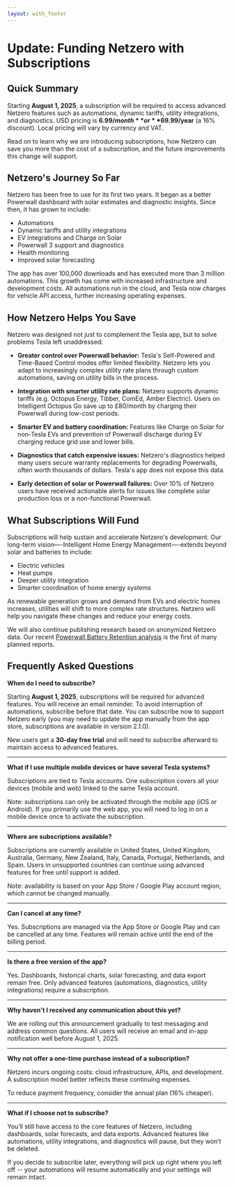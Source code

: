 ```yaml
---
layout: with_footer
---
```


# Update: Funding Netzero with Subscriptions

## Quick Summary

Starting **August 1, 2025**, a subscription will be required to access advanced Netzero features
such as automations, dynamic tariffs, utility integrations, and diagnostics. USD pricing is
**$6.99/month** or **$69.99/year** (a 16% discount). Local pricing will vary by currency and VAT.

Read on to learn why we are introducing subscriptions, how Netzero can save you more than the cost
of a subscription, and the future improvements this change will support.

## Netzero's Journey So Far

Netzero has been free to use for its first two years. It began as a better Powerwall dashboard with
solar estimates and diagnostic insights. Since then, it has grown to include:

- Automations
- Dynamic tariffs and utility integrations
- EV integrations and Charge on Solar
- Powerwall 3 support and diagnostics
- Health monitoring
- Improved solar forecasting

The app has over 100,000 downloads and has executed more than 3 million automations. This growth has
come with increased infrastructure and development costs. All automations run in the cloud, and
Tesla now charges for vehicle API access, further increasing operating expenses.

## How Netzero Helps You Save

Netzero was designed not just to complement the Tesla app, but to solve problems Tesla left unaddressed:

- **Greater control over Powerwall behavior:**
  Tesla's Self-Powered and Time-Based Control modes offer limited flexibility. Netzero lets you
  adapt to increasingly complex utility rate plans through custom automations, saving on utility
  bills in the process.

- **Integration with smarter utility rate plans:**
  Netzero supports dynamic tariffs (e.g. Octopus Energy, Tibber, ComEd, Amber Electric). Users on
  Intelligent Octopus Go save up to £80/month by charging their Powerwall during low-cost periods.

- **Smarter EV and battery coordination:**
  Features like Charge on Solar for non-Tesla EVs and prevention of Powerwall discharge during EV
  charging reduce grid use and lower bills.

- **Diagnostics that catch expensive issues:**
  Netzero's diagnostics helped many users secure warranty replacements for degrading
  Powerwalls, often worth thousands of dollars. Tesla's app does not expose this data.

- **Early detection of solar or Powerwall failures:**
  Over 10% of Netzero users have received actionable alerts for issues like complete solar
  production loss or a non-functional Powerwall.


## What Subscriptions Will Fund

Subscriptions will help sustain and accelerate Netzero's development. Our long-term
vision—-Intelligent Home Energy Management—-extends beyond solar and batteries to include:

- Electric vehicles
- Heat pumps
- Deeper utility integration
- Smarter coordination of home energy systems

As renewable generation grows and demand from EVs and electric homes increases, utilities will
shift to more complex rate structures. Netzero will help you navigate these changes and reduce your
energy costs.

We will also continue publishing research based on anonymized Netzero data. Our recent
[Powerwall Battery Retention analysis](https://www.netzero.energy/content/2025-02/powerwall-analysis)
is the first of many planned reports.


## Frequently Asked Questions

**When do I need to subscribe?**

Starting **August 1, 2025**, subscriptions will be required for advanced features. You will receive
an email reminder. To avoid interruption of automations, subscribe before that date. You can subscribe
now to support Netzero early (you may need to update the app manually from the app store,
subscriptions are available in version 2.1.0).

New users get a **30-day free trial** and will need to subscribe afterward to maintain access to
advanced features.

---

**What if I use multiple mobile devices or have several Tesla systems?**

Subscriptions are tied to Tesla accounts. One subscription covers all your devices (mobile and web)
linked to the same Tesla account.

Note: subscriptions can only be activated through the mobile app (iOS or Android). If you primarily
use the web app, you will need to log in on a mobile device once to activate the subscription.

---

**Where are subscriptions available?**

Subscriptions are currently available in United States, United Kingdom, Australia, Germany,
New Zealand, Italy, Canada, Portugal, Netherlands, and Spain. Users in unsupported countries can
continue using advanced features for free until support is added.

Note: availability is based on your App Store / Google Play account region, which cannot be
changed manually.

---

**Can I cancel at any time?**

Yes. Subscriptions are managed via the App Store or Google Play and can be cancelled at any time.
Features will remain active until the end of the billing period.

---

**Is there a free version of the app?**

Yes. Dashboards, historical charts, solar forecasting, and data export remain free. Only advanced
features (automations, diagnostics, utility integrations) require a subscription.

---

**Why haven't I received any communication about this yet?**

We are rolling out this announcement gradually to test messaging and address common questions. All
users will receive an email and in-app notification well before August 1, 2025.

---

**Why not offer a one-time purchase instead of a subscription?**

Netzero incurs ongoing costs: cloud infrastructure, APIs, and development. A subscription model
better reflects these continuing expenses.

To reduce payment frequency, consider the annual plan (16% cheaper).

---

**What if I choose not to subscribe?**

You’ll still have access to the core features of Netzero, including dashboards, solar forecasts,
and data exports. Advanced features like automations, utility integrations, and diagnostics will
pause, but they won’t be deleted.

If you decide to subscribe later, everything will pick up right where you left off -- your
automations will resume automatically and your settings will remain intact.

